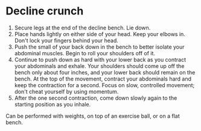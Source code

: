 # Decline crunch

1. Secure legs at the end of the decline bench. Lie down.
2. Place hands lightly on either side of your head. Keep your elbows in. Don't lock your fingers behind your head.
3. Push the small of your back down in the bench to better isolate your abdominal muscles. Begin to roll your shoulders off of it.
4. Continue to push down as hard with your lower back as you contract your abdominals and exhale. Your shoulders should come up off the bench only about four inches, and your lower back should remain on the bench. At the top of the movement, contract your abdominals hard and keep the contraction for a second. Focus on slow, controlled movement; don't cheat yourself by using momentum.
5. After the one second contraction, come down slowly again to the starting position as you inhale.

Can be performed with weights, on top of an exercise ball, or on a flat bench.
